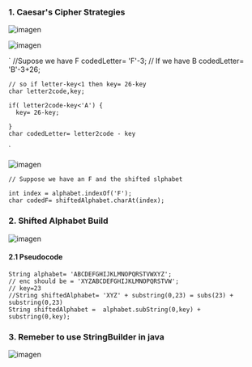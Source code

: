 
### 1. Caesar's Cipher Strategies

![imagen](https://user-images.githubusercontent.com/63612112/199528708-a6595e60-7ed7-48b8-9fde-1ff5d0aaa981.png)

![imagen](https://user-images.githubusercontent.com/63612112/199537332-c6811c0e-fa1a-46f5-a294-3559bca5db13.png)

`
    //Supose we have F
    codedLetter= 'F'-3;
    // If we have B
    codedLetter= 'B'-3+26;
    
    // so if letter-key<1 then key= 26-key
    char letter2code,key;
    
    if( letter2code-key<'A') {
      key= 26-key;
      
    }
    char codedLetter= letter2code - key
`

![imagen](https://user-images.githubusercontent.com/63612112/199537470-281334d9-6cf9-47d7-9e93-ff4452df9088.png)

``` 
// Suppose we have an F and the shifted slphabet

int index = alphabet.indexOf('F');
char codedF= shiftedAlphabet.charAt(index);

```
### 2. Shifted Alphabet Build


![imagen](https://user-images.githubusercontent.com/63612112/199542616-e57e9b58-41f3-4f0d-9520-37adafe0b2e7.png)

#### 2.1 Pseudocode

```
String alphabet= 'ABCDEFGHIJKLMNOPQRSTVWXYZ';
// enc should be = 'XYZABCDEFGHIJKLMNOPQRSTVW';
// key=23
//String shiftedAlphabet= 'XYZ' + substring(0,23) = subs(23) + substring(0,23)
String shiftedAlphabet =  alphabet.subString(0,key) + substring(0,key);

```
### 3. Remeber to use StringBuilder in java
![imagen](https://user-images.githubusercontent.com/63612112/199546472-8d62fbec-2e60-4f80-a206-ae74026c2979.png)

